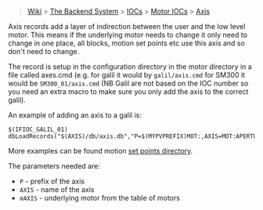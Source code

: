 > [Wiki](Home) > [The Backend System](The-Backend-System) > [IOCs](IOCs) > [Motor IOCs](Motor-IOCs) > [Axis](Axis) 


Axis records add a layer of indirection between the user and the low level motor. This means if the underlying motor needs to change it only need to change in one place, all blocks, motion set points etc use this axis and so don't need to change.

The record is setup in the configuration directory in the motor directory in a file called axes.cmd (e.g. for galil it would by `galil/axis.cmd` for SM300 it would be `SM300_01/axis.cmd` (NB Galil are not based on the IOC number so you need an extra macro to make sure you only add the axis to the correct galil).

An example of adding an axis to a galil is:

```
$(IFIOC_GALIL_01) dbLoadRecords("$(AXIS)/db/axis.db","P=$(MYPVPREFIX)MOT:,AXIS=MOT:APERTURE,mAXIS=MTR0101")
```

More examples can be found motion [set points directory](https://github.com/ISISComputingGroup/EPICS-motionSetPoints/tree/master/settings).

The parameters needed are:

* `P` - prefix of the axis
* `AXIS` - name of the axis
* `mAXIS` - underlying motor from the table of motors


